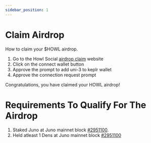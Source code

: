 ```yaml
---
sidebar_position: 1
---
```


# Claim Airdrop

How to claim your $HOWL airdrop.

1. Go to the Howl Social [airdrop claim](https://testnet-claim.howl.social) website
2. Click on the connect wallet button
3. Approve the prompt to add uni-3 to keplr wallet
4. Approve the connection request prompt

Congratulations, you have claimed your HOWL airdrop!

# Requirements To Qualify For The Airdrop

1. Staked Juno at Juno mainnet block [#2951100](https://www.mintscan.io/juno/blocks/2951100).
2. Held atleast 1 Dens at Juno mainnet block [#2951100](https://www.mintscan.io/juno/blocks/2951100)

